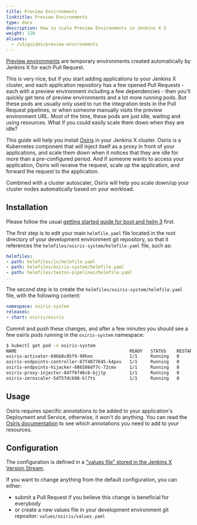 ```yaml
---
title: Preview Environments
linktitle: Preview Environments
type: docs
description: How to scale Preview Environments in Jenkins X 3
weight: 120
aliases:
  - /v3/guides/preview-environments
---
```


[Preview environments](/v3/develop/environments/preview/) are temporary environments created automatically by Jenkins X for each Pull Request.

This is very nice, but if you start adding applications to your Jenkins X cluster, and each application repository has a few opened Pull Requests - each with a preview environment including a few dependencies - then you'll quickly get tens of preview environments and a lot more running pods. But these pods are usually only used to run the integration tests in the Pull Request pipelines, or when someone manually visits the preview environment URL. Most of the time, these pods are just idle, waiting and using resources. What if you could easily scale them down when they are idle?

This guide will help you install [Osiris](https://github.com/dailymotion-oss/osiris) in your Jenkins X cluster. Osiris is a Kubernetes component that will inject itself as a proxy in front of your applications, and scale them down when it notices that they are idle for more than a pre-configured period. And if someone wants to access your application, Osiris will receive the request, scale up the application, and forward the request to the application.

Combined with a cluster autoscaler, Osiris will help you scale down/up your cluster nodes automatically based on your workload.

## Installation

Please follow the usual [getting started guide for boot and helm 3](/v3/admin/platform/) first.

The first step is to edit your main `helmfile.yaml` file located in the root directory of your development environment git repository, so that it references the `helmfiles/osiris-system/helmfile.yaml` file, such as:

```yaml
helmfiles:
- path: helmfiles/jx/helmfile.yaml
- path: helmfiles/osiris-system/helmfile.yaml
- path: helmfiles/tekton-pipelines/helmfile.yaml
...
```

The second step is to create the `helmfiles/osiris-system/helmfile.yaml` file, with the following content:

```yaml 
namespace: osiris-system
releases:
- chart: osiris/osiris
```

Commit and push these changes, and after a few minutes you should see a few osiris pods running in the `osiris-system` namespace:

```bash 
$ kubectl get pod -n osiris-system
NAME                                           READY   STATUS    RESTARTS   AGE
osiris-activator-696b8c85f9-99hnn              1/1     Running   0          31m
osiris-endpoints-controller-67f4877645-k4pxv   1/1     Running   0          31m
osiris-endpoints-hijacker-686586df7c-72cmx     1/1     Running   0          31m
osiris-proxy-injector-847f6f46c6-bjjtp         1/1     Running   0          31m
osiris-zeroscaler-5d757dcb98-kl7ts             1/1     Running   0          31m
```

## Usage

Osiris requires specific annotations to be added to your application's Deployment and Service, otherwise, it won't do anything. You can read the [Osiris documentation](https://github.com/dailymotion-oss/osiris) to see which annotations you need to add to your resources.

## Configuration

The configuration is defined in a ["values file" stored in the Jenkins X Version Stream](https://github.com/jenkins-x/jx3-versions/tree/master/charts/osiris/osiris/values.yaml.gotmpl).

If you want to change anything from the default configuration, you can either:
- submit a Pull Request if you believe this change is beneficial for everybody
- or create a new values file in your development environment git repositor: `values/osiris/values.yaml`
